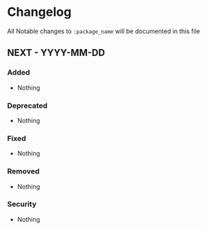 Changelog
===
All Notable changes to `:package_name`  will be documented in this file


## NEXT - YYYY-MM-DD

### Added
- Nothing

### Deprecated
- Nothing

### Fixed
- Nothing

### Removed
- Nothing

### Security
- Nothing
